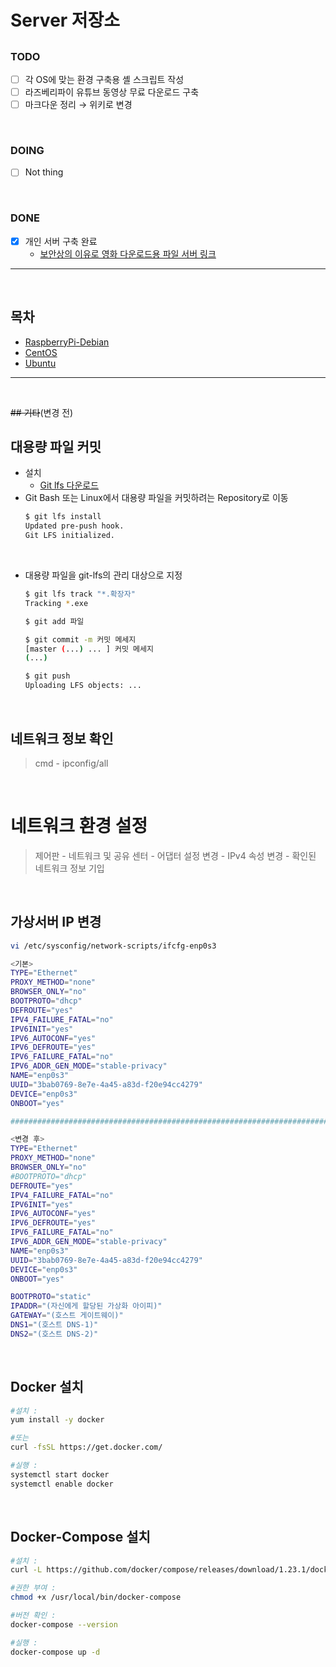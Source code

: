 # Server 저장소

## 
### TODO
- [ ] 각 OS에 맞는 환경 구축용 셸 스크립트 작성
- [ ] 라즈베리파이 유튜브 동영상 무료 다운로드 구축
- [ ] 마크다운 정리 → 위키로 변경

<br>

### DOING
- [ ] Not thing

<br>

### DONE
- [x] 개인 서버 구축 완료
  - [보안상의 이유로 영화 다운로드용 파일 서버 링크](ftp://101.235.203.94:20000)

<hr>
<br>

## 목차
- [RaspberryPi-Debian](debian/README.md)
- [CentOS](centos/README.md)
- [Ubuntu](ubuntu/README.md)

<hr>
<br>

~~## 기타~~(변경 전)
## 대용량 파일 커밋
- 설치
  - [Git lfs 다운로드](https://git-lfs.github.com/)
- Git Bash 또는 Linux에서 대용량 파일을 커밋하려는 Repository로 이동
  ```sh
  $ git lfs install
  Updated pre-push hook.
  Git LFS initialized.
  ```
 
<br>
  
- 대용량 파일을 git-lfs의 관리 대상으로 지정
  ```sh
  $ git lfs track "*.확장자"
  Tracking *.exe
  
  $ git add 파일
  
  $ git commit -m 커밋 메세지
  [master (...) ... ] 커밋 메세지
  (...)
  
  $ git push
  Uploading LFS objects: ...
  ```


<br>

## 네트워크 정보 확인
> cmd - ipconfig/all

<br>

# 네트워크 환경 설정
> 제어판 - 네트워크 및 공유 센터 - 어댑터 설정 변경 - IPv4 속성 변경 - 확인된 네트워크 정보 기입

<br>

## 가상서버 IP 변경
```sh
vi /etc/sysconfig/network-scripts/ifcfg-enp0s3

<기본>
TYPE="Ethernet"
PROXY_METHOD="none"
BROWSER_ONLY="no"
BOOTPROTO="dhcp"
DEFROUTE="yes"
IPV4_FAILURE_FATAL="no"
IPV6INIT="yes"
IPV6_AUTOCONF="yes"
IPV6_DEFROUTE="yes"
IPV6_FAILURE_FATAL="no"
IPV6_ADDR_GEN_MODE="stable-privacy"
NAME="enp0s3"
UUID="3bab0769-8e7e-4a45-a83d-f20e94cc4279"
DEVICE="enp0s3"
ONBOOT="yes"

#############################################################################

<변경 후>
TYPE="Ethernet"
PROXY_METHOD="none"
BROWSER_ONLY="no"
#BOOTPROTO="dhcp"
DEFROUTE="yes"
IPV4_FAILURE_FATAL="no"
IPV6INIT="yes"
IPV6_AUTOCONF="yes"
IPV6_DEFROUTE="yes"
IPV6_FAILURE_FATAL="no"
IPV6_ADDR_GEN_MODE="stable-privacy"
NAME="enp0s3"
UUID="3bab0769-8e7e-4a45-a83d-f20e94cc4279"
DEVICE="enp0s3"
ONBOOT="yes"

BOOTPROTO="static"
IPADDR="(자신에게 할당된 가상화 아이피)"
GATEWAY="(호스트 게이트웨이)"
DNS1="(호스트 DNS-1)"
DNS2="(호스트 DNS-2)"
```

<br>

## Docker 설치
```sh
#설치 :
yum install -y docker

#또는
curl -fsSL https://get.docker.com/

#실행 :
systemctl start docker
systemctl enable docker
```

<br>

## Docker-Compose 설치
```sh
#설치 :
curl -L https://github.com/docker/compose/releases/download/1.23.1/docker-compose-`uname -s`-`uname -m` > /usr/local/bin/docker-compose

#권한 부여 :
chmod +x /usr/local/bin/docker-compose

#버전 확인 :
docker-compose --version

#실행 :
docker-compose up -d
```

<br>